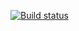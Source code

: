 [![Build status](https://ci.appveyor.com/api/projects/status/1nja1o6wsi72bi41/branch/master?svg=true)](https://ci.appveyor.com/project/Alex-nikiforova/hw-2-1-cardorder/branch/master)